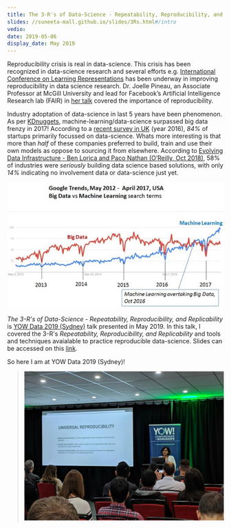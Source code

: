 ```yaml
---
title: The 3-R's of Data-Science - Repeatability, Reproducibility, and Replicability
slides: //suneeta-mall.github.io/slides/3Rs.html#/intro
vedio: 
date: 2019-05-06
display_date: May 2019
---
```


Reproducibility crisis is real in data-science. This crisis has been recognized in data-science research and several efforts e.g. [International Conference on Learning Representations][iclr_repro_challenge] has been underway in improving reproducibility in data science research. Dr. Joelle Pineau, an Associate Professor at McGill University and lead for Facebook’s Artificial Intelligence Research lab (FAIR) in [her talk][jp_utube] covered the importance of reproducibility.

Industry adoptation of data-science in last 5 years have been phenomenon. As per [KDnuggets][kdnuggets_2017], machine-learning/data-science surpassed big data frenzy in 2017! According to a [recent survey in UK][mmcv_2016] (year 2016), *84%* of startups primarily focussed on data-science. Whats more interesting is that more than *half* of these companies preferred to build, train and use their own models as oppose to sourcing it from elsewhere. According to [Evolving Data Infrastructure - Ben Lorica and Paco Nathan (O’Reilly, Oct 2018)][OReilly_2018], 58% of industries were *seriously* building data science based solutions, with only *14%* indicating no involvement data or data-science just yet.

![Big Data Vs Machine Learning](/images/google-trends-big-data-machine-learning-usa-april-2017.jpg)

*The 3-R's of Data-Science - Repeatability, Reproducibility, and Replicability* is [YOW Data 2019 (Sydney)][yow_suneetamall] talk presented in May 2019. In this talk, I covered the 3-R's *Repeatability, Reproducibility, and Replicability* and tools and techniques avaialable to practice reproducible data-science. Slides can be accessed on this [link][yow_2019_slides].

So here I am at YOW Data 2019 (Sydney)!
<!-- {: .oversized} -->
> ![](/images/yow_data_syd_2019.jpeg)


[iclr_repro_challenge]: //reproducibility-challenge.github.io/iclr_2019/
[jp_utube]: //www.youtube.com/watch?v=Vh4H0gOwdIg
[yow_suneetamall]: //data.yowconference.com.au/archive-2019/profile/?id=suneetamallhotmailcom

[kdnuggets_2017]: //www.kdnuggets.com/2017/05/machine-learning-overtaking-big-data.html
[mmcv_2016]://medium.com/mmc-writes/artificial-intelligence-in-the-uk-landscape-and-learnings-from-226-startups-70b9551f3e4c
[OReilly_2018]: //www.oreilly.com/data/free/evolving-data-infrastructure.csp
[yow_2019_slides]: //suneeta-mall.github.io/slides/3Rs.html#/intro


